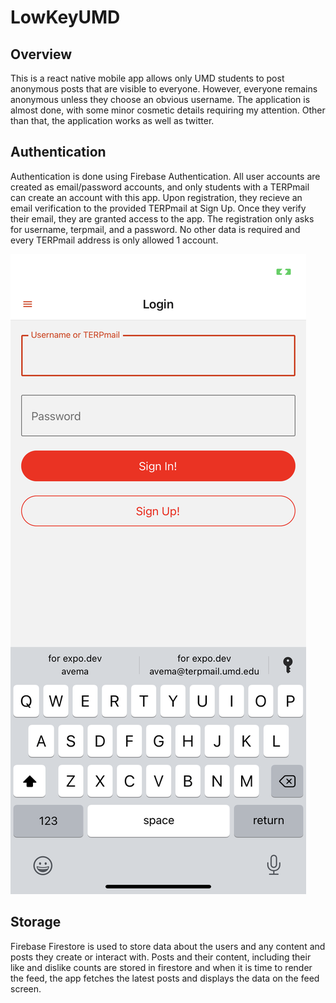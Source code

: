 ﻿# LowKeyUMD
 ## Overview
This is a react native mobile app allows only UMD students to post anonymous posts that are visible to everyone. However, everyone remains anonymous unless they choose an obvious username. The application is almost done, with some minor cosmetic details requiring my attention. Other than that, the application works as well as twitter.
 
 
## Authentication
Authentication is done using Firebase Authentication. All user accounts are created as email/password accounts, and only students with a TERPmail can create an account with this app. 
Upon registration, they recieve an email verification to the provided TERPmail at Sign Up. Once they verify their email, they are granted access to the app. 
The registration only asks for username, terpmail, and a password. No other data is required and every TERPmail address is only allowed 1 account. 


![Login](./lowkeyImages/login.PNG)

## Storage
Firebase Firestore is used to store data about the users and any content and posts they create or interact with. Posts and their content, including their like and dislike counts are stored in firestore and when it is time to render the feed, the app fetches the latest posts and displays the data on the feed screen.

